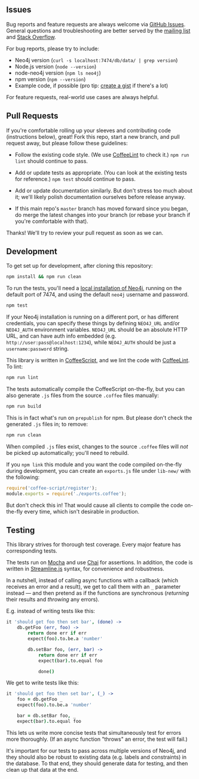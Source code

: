 ## Issues

Bug reports and feature requests are always welcome via [GitHub Issues](https://github.com/thingdom/node-neo4j/issues). General questions and troubleshooting are better served by the [mailing list](https://groups.google.com/group/node-neo4j) and [Stack Overflow](http://stackoverflow.com/questions/ask?tags=node.js,neo4j).

For bug reports, please try to include:

- Neo4j version (`curl -s localhost:7474/db/data/ | grep version`)
- Node.js version (`node --version`)
- node-neo4j version (`npm ls neo4j`)
- npm version (`npm --version`)
- Example code, if possible (pro tip: [create a gist](https://gist.github.com/) if there's a lot)

For feature requests, real-world use cases are always helpful.


## Pull Requests

If you're comfortable rolling up your sleeves and contributing code (instructions below), great! Fork this repo, start a new branch, and pull request away, but please follow these guidelines:

- Follow the existing code style. (We use [CoffeeLint](http://coffeelint.org/) to check it.) `npm run lint` should continue to pass.

- Add or update tests as appropriate. (You can look at the existing tests for reference.) `npm test` should continue to pass.

- Add or update documentation similarly. But don't stress too much about it; we'll likely polish documentation ourselves before release anyway.

- If this main repo's `master` branch has moved forward since you began, do merge the latest changes into your branch (or rebase your branch if you're comfortable with that).

Thanks! We'll try to review your pull request as soon as we can.


## Development

To get set up for development, after cloning this repository:

```sh
npm install && npm run clean
```

To run the tests, you'll need a [local installation of Neo4j](http://neo4j.org/download), running on the default port of 7474, and using the default `neo4j` username and password.

```sh
npm test
```

If your Neo4j installation is running on a different port, or has different credentials, you can specify these things by defining `NEO4J_URL` and/or `NEO4J_AUTH` environment variables. `NEO4J_URL` should be an absolute HTTP URL, and can have auth info embedded (e.g. `http://user:pass@localhost:1234`), while `NEO4J_AUTH` should be just a `username:password` string.

This library is written in [CoffeeScript](http://coffeescript.org/), and we lint the code with [CoffeeLint](http://coffeelint.org/). To lint:

```sh
npm run lint
```

The tests automatically compile the CoffeeScript on-the-fly, but you can also generate `.js` files from the source `.coffee` files manually:

```sh
npm run build
```

This is in fact what's run on `prepublish` for npm. But please don't check the generated `.js` files in; to remove:

```sh
npm run clean
```

When compiled `.js` files exist, changes to the source `.coffee` files will *not* be picked up automatically; you'll need to rebuild.

If you `npm link` this module and you want the code compiled on-the-fly during development, you can create an `exports.js` file under `lib-new/` with the following:

```js
require('coffee-script/register');
module.exports = require('./exports.coffee');
```

But don't check this in! That would cause all clients to compile the code on-the-fly every time, which isn't desirable in production.


## Testing

This library strives for thorough test coverage. Every major feature has corresponding tests.

The tests run on [Mocha](http://mochajs.org/) and use [Chai](http://chaijs.com/) for assertions. In addition, the code is written in [Streamline.js](https://github.com/Sage/streamlinejs) syntax, for convenience and robustness.

In a nutshell, instead of calling async functions with a callback (which receives an error and a result), we get to call them with an `_` parameter instead — and then pretend as if the functions are synchronous (*returning* their results and *throwing* any errors).

E.g. instead of writing tests like this:

```coffee
it 'should get foo then set bar', (done) ->
    db.getFoo (err, foo) ->
        return done err if err
        expect(foo).to.be.a 'number'

        db.setBar foo, (err, bar) ->
            return done err if err
            expect(bar).to.equal foo

            done()
```

We get to write tests like this:

```coffee
it 'should get foo then set bar', (_) ->
    foo = db.getFoo _
    expect(foo).to.be.a 'number'

    bar = db.setBar foo, _
    expect(bar).to.equal foo
```

This lets us write more concise tests that simultaneously test for errors more thoroughly. (If an async function "throws" an error, the test will fail.)

It's important for our tests to pass across multiple versions of Neo4j, and they should also be robust to existing data (e.g. labels and constraints) in the database. To that end, they should generate data for testing, and then clean up that data at the end.
